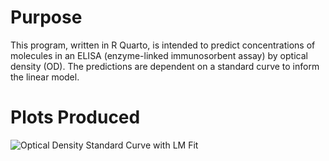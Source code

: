 # Purpose
This program, written in R Quarto, is intended to predict concentrations of molecules in an ELISA (enzyme-linked immunosorbent assay) by optical density (OD). The predictions are dependent on a standard curve to inform the linear model. 

# Plots Produced

![Optical Density Standard Curve with LM Fit](Data_Science_ML_Projects/ELISA_predictor/images/SC.png)

